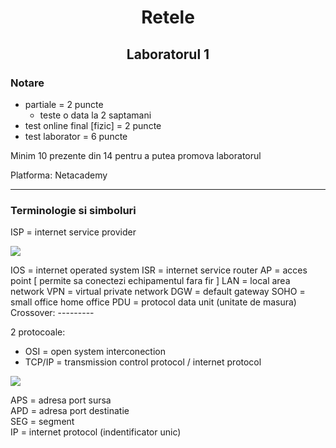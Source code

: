# <center> Retele </center>

## <center> Laboratorul 1 </center>


### Notare

- partiale = 2 puncte
  - teste o data la 2 saptamani 
- test online final [fizic] = 2 puncte
- test laborator = 6 puncte

Minim 10 prezente din 14 pentru a putea promova laboratorul

Platforma: Netacademy

---

### Terminologie si simboluri

ISP = internet service provider

![](https://gcdnb.pbrd.co/images/CFNtVcBRs3Oo.png?o=1)


IOS = internet operated system ISR = internet service router
AP = acces point [ permite sa conectezi echipamentul fara fir ] LAN = local area network VPN = virtual private network DGW = default gateway SOHO = small office home office PDU = protocol data unit (unitate de masura)
Crossover: ---------

2 protocoale:
- OSI = open system interconection 
- TCP/IP = transmission control protocol / internet protocol

![](https://pasteboard.co/pKJy7ppbJhf7.png)

APS = adresa port sursa  
APD = adresa port destinatie  
SEG = segment  
IP = internet protocol (indentificator unic)